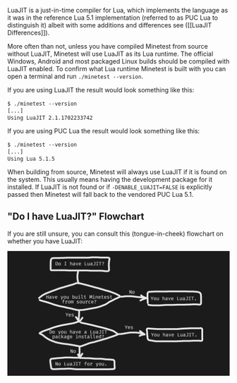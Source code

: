 LuaJIT is a just-in-time compiler for Lua, which implements the language as it was in the reference Lua 5.1 implementation (referred to as PUC Lua to distinguish it) albeit with some additions and differences see ([[LuaJIT Differences]]).

More often than not, unless you have compiled Minetest from source without LuaJIT, Minetest will use LuaJIT as its Lua runtime. The official Windows, Android and most packaged Linux builds should be compiled with LuaJIT enabled. To confirm what Lua runtime Minetest is built with you can open a terminal and run `./minetest --version`.

If you are using LuaJIT the result would look something like this:

```
$ ./minetest --version                                                                                                                                        
[...]
Using LuaJIT 2.1.1702233742
```

If you are using PUC Lua the result would look something like this:

```
$ ./minetest --version                                                                                                                                        
[...]
Using Lua 5.1.5
```

When building from source, Minetest will always use LuaJIT if it is found on the system. This usually means having the development package for it installed. If LuaJIT is not found or if `-DENABLE_LUAJIT=FALSE` is explicitly passed then Minetest will fall back to the vendored PUC Lua 5.1.

## "Do I have LuaJIT?" Flowchart
If you are still unsure, you can consult this (tongue-in-cheek) flowchart on whether you have LuaJIT:

![](/images/luajit.webp)

